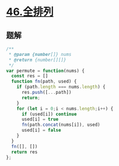 # [46.全排列](https://leetcode-cn.com/problems/permutations/)

## 题解
```js
/**
 * @param {number[]} nums
 * @return {number[][]}
 */
var permute = function(nums) {
  const res = []
  function fn(path, used) {
    if (path.length === nums.length) {
      res.push([...path])
      return;
    }
    for (let i = 0;i < nums.length;i++) {
      if (used[i]) continue
      used[i] = true
      fn(path.concat(nums[i]), used)
      used[i] = false
    }
  }
  fn([], [])
  return res
};
```